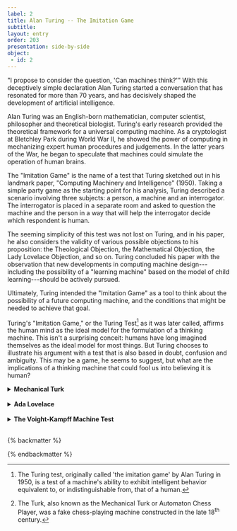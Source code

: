 ```yaml
---
label: 2
title: Alan Turing -- The Imitation Game
subtitle: 
layout: entry
order: 203
presentation: side-by-side 
object:
 - id: 2	
---
```


"I propose to consider the question, 'Can machines think?'" With this deceptively simple declaration Alan Turing started a conversation that has resonated for more than 70 years, and has decisively shaped the development of artificial intelligence.

Alan Turing was an English-born mathematician, computer scientist, philosopher and theoretical biologist. Turing's early research provided the theoretical framework for a universal computing machine. As a cryptologist at Bletchley Park during World War II, he showed the power of computing in mechanizing expert human procedures and judgements. In the latter years of the War, he began to speculate that machines could simulate the operation of human brains.

The "Imitation Game" is the name of a test that Turing sketched out in his landmark paper, "Computing Machinery and Intelligence" (1950). Taking a simple party game as the starting point for his analysis, Turing described a scenario involving three subjects: a person, a machine and an interrogator. The interrogator is placed in a separate room and asked to question the machine and the person in a way that will help the interrogator decide which respondent is human.

The seeming simplicity of this test was not lost on Turing, and in his paper, he also considers the validity of various possible objections to his proposition: the Theological Objection, the Mathematical Objection, the Lady Lovelace Objection, and so on. Turing concluded his paper with the observation that new developments in computing machine design---including the possibility of a "learning machine" based on the model of child learning---should be actively pursued.

Ultimately, Turing intended the "Imitation Game" as a tool to think about the possibility of a future computing machine, and the conditions that might be needed to achieve that goal.

Turing's "Imitation Game," or the Turing Test[^1] as it was later called, affirms the human mind as the ideal model for the formulation of a thinking machine. This isn't a surprising conceit: humans have long imagined themselves as the ideal model for most things. But Turing chooses to illustrate his argument with a test that is also based in doubt, confusion and ambiguity. This may be a game, he seems to suggest, but what are the implications of a thinking machine that could fool us into believing it is human?

<details>
<summary><b>Mechanical Turk</b></summary>

The history of automata (or self-operating machines) is as old as human civilization, with examples of automata found in China, Greece and North Africa hundreds of years before the common era. Mechanical animals were a favourite subject, but in 18th century Europe sophisticated human automata became popular.

In 1770, a chess playing automaton was created by Wolfgang von Kempelen. It immediately captured the imagination of large audiences and toured Europe and North America until it was destroyed in a fire in 1854. The automaton was regarded as a skilled player and won most of the games played while on tour.

The possibility of an intelligent machine that could play chess (and defeat humans) has been a persistent dream for hundreds of years, but it wasn't until the construction of IBM's Deep Blue in 1997 that machines consistently achieved that goal. Von Kempelen's Mechanical Turk[^2] was unfortunately a ruse; the machine was in fact guided by the hand of a human chess-master who was elaborately hidden in the interior of the cabinet.

Dressed in Ottoman robes and a turban, Von Kempelen's automaton was dubbed the casually racist moniker "the Mechanical Turk," undoubtedly with the intent to acknowledge the early adoption of chess in Persia and the Middle East. It was also just as likely an attempt to appeal to the exoticism and Orientalism that persistently shaped European perceptions of the Middle East during the 18th and 19th centuries.
</details>

<br>

<details>
<summary><b>Ada Lovelace</b></summary>

Citing the likely objections of Ada Lovelace to his question "Can machines think?," Alan Turing devoted a subsection of his "Computing Machinery" paper to her thoughts on the likelihood of an "engine" that might compose or weave according to its own criteria. It is a remarkable "conversation" in which Turing anticipates and counters what he imagines would be Lovelace's objections, nearly 100 years after her death.

Lovelace was a mathematician, scientist and writer who worked closely with Charles Babbage, the inventor of the Difference Engine (a mechanical calculator), and the Analytical Engine (essentially a programmable computer). In 1843, in her notes for a published translation of Babbage's 1840 lecture on the analytical Engine, Lovelace speculated on the engine's potential use on things other than numbers:

> *Supposing, for instance, that the fundamental relations of pitched sounds in the science of harmony and of musical composition were susceptible of such expression and adaptations, the engine might compose elaborate and scientific pieces of music of any degree of complexity or extent.*

In other notes, Lovelace expresses doubt that the engine could be truly creative or produce something new. Rather, she believes that the engine would compose only what it was instructed to compose. Turing acknowledges why Lovelace might make this objection, but also offers a counter argument: we should be open to "surprises" when considering the capacity of machines, and that creativity (a "creative mental act") was certainly not out of the question, especially in the case of a "learning machine."
</details>

<br>

<details>
<summary><b>The Voight-Kampff Machine Test</b></summary>

In 1982, Ridley Scott adapted Philip K. Dick's 1968 novel *Do Androids Dream of Electric Sheep?* to produce the film *Blade Runner*. It is a dystopian story set in a near future (2019) in which synthetic humans called "replicants" have escaped from their job as forced labourers on distant off-world colonies. Rick Deckard is a retired "blade runner" brought back to hunt down a particularly virulent group of replicants.

The replicants are bio-engineered androids---highly sophisticated robots made of flesh-like material---who have begun to show increasing independence of thought and highly complex emotions. Some replicants have been given false memories and have no awareness of their identity.

Deckard, and other blade runners, administer a test---the Voight-Kampff Test---to distinguish between humans and replicants. It is, of course, a Turing Test, but with ominous consequences, as the discovered replicants are quickly and violently dispatched. The test used in the film has many of the characteristics of a polygraph or lie detector test, but with a focus on empathy rather than intelligence. The questions asked by the interrogator are emotionally charged; the replicant's response is measured by observing breathing, heart rate and pupillary response.

Syd Mead was a renowned concept artist whose futuristic visions gave shape to a wide range of films including *Blade Runner* (1982), *Tron* (1982), *Aliens* (1986), and *Johnny Mnemonic* (1995). For these films he developed the look of entire cities, crowded streetscapes, and elaborate electronic vehicles and equipment that gave a gritty realism to even the most fantastical ideas.

Mead's concept drawing for the Voight-Kampff machine is at once futuristic and anachronistic. It is an intricate automated device with 19th century embellishments such as mechanical bellows and a stylized monocle. In the hands of Rick Deckard, the interrogator who administers the Voight-Kampff test, the machine is a menacing beast that appears to breathe and move of its own accord.
</details>

<br>

{% backmatter %}

[^1]: The Turing test, originally called 'the imitation game' by Alan Turing in 1950, is a test of a machine's ability to exhibit intelligent behavior equivalent to, or indistinguishable from, that of a human.

[^2]: The Turk, also known as the Mechanical Turk or Automaton Chess Player, was a fake chess-playing machine constructed in the late 18<sup>th</sup> century.

{% endbackmatter %}
